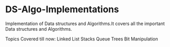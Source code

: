 # DS-Algo-Implementations
Implementation of Data structures and Algorithms.It covers all the important Data structures and Algorithms.

Topics Covered till now:
Linked List
Stacks
Queue
Trees
Bit Manipulation

